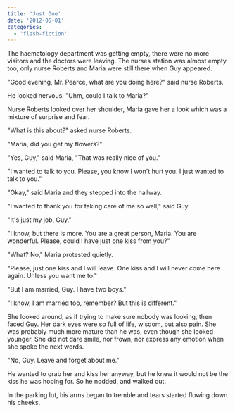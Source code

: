 ```yaml
---
title: 'Just One'
date: '2012-05-01'
categories:
  - 'flash-fiction'
---
```


The haematology department was getting empty, there were no more visitors and
the doctors were leaving. The nurses station was almost empty too, only nurse
Roberts and Maria were still there when Guy appeared.

"Good evening, Mr. Pearce, what are you doing here?" said nurse Roberts.

He looked nervous. "Uhm, could I talk to Maria?"

Nurse Roberts looked over her shoulder, Maria gave her a look which was a
mixture of surprise and fear.

"What is this about?" asked nurse Roberts.

"Maria, did you get my flowers?"

"Yes, Guy," said Maria, "That was really nice of you."

"I wanted to talk to you. Please, you know I won't hurt you. I just wanted to
talk to you."

"Okay," said Maria and they stepped into the hallway.

"I wanted to thank you for taking care of me so well," said Guy.

"It's just my job, Guy."

"I know, but there is more. You are a great person, Maria. You are wonderful.
Please, could I have just one kiss from you?"

"What? No," Maria protested quietly.

"Please, just one kiss and I will leave. One kiss and I will never come here
again. Unless you want me to."

"But I am married, Guy. I have two boys."

"I know, I am married too, remember? But this is different."

She looked around, as if trying to make sure nobody was looking, then faced Guy.
Her dark eyes were so full of life, wisdom, but also pain. She was probably much
more mature than he was, even though she looked younger. She did not dare smile,
nor frown, nor express any emotion when she spoke the next words.

"No, Guy. Leave and forget about me."

He wanted to grab her and kiss her anyway, but he knew it would not be the kiss
he was hoping for. So he nodded, and walked out.

In the parking lot, his arms began to tremble and tears started flowing down his
cheeks.
